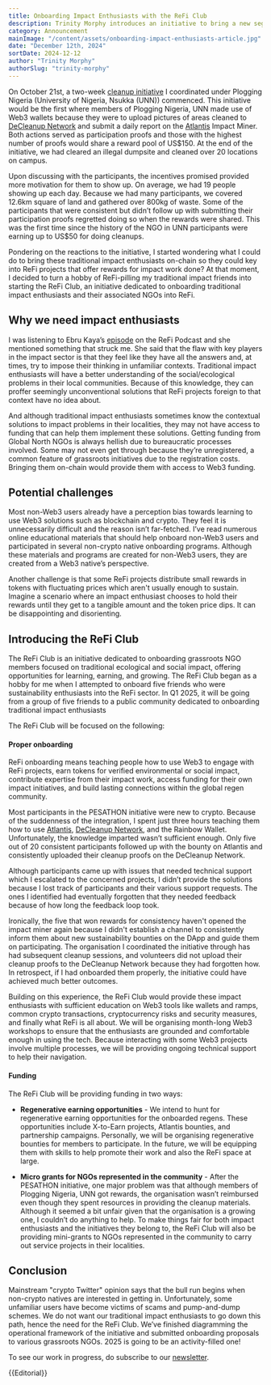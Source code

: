 ```yaml
---
title: Onboarding Impact Enthusiasts with the ReFi Club
description: Trinity Morphy introduces an initiative to bring a new segment of impact worker into the ReFi realm.
category: Announcement
mainImage: "/content/assets/onboarding-impact-enthusiasts-article.jpg"
date: "December 12th, 2024"
sortDate: 2024-12-12
author: "Trinity Morphy"
authorSlug: "trinity-morphy"
---
```


On October 21st, a two-week [cleanup initiative](https://x.com/TrinityMorphy/status/1856394593824014341) I coordinated under Plogging Nigeria (University of Nigeria, Nsukka (UNN)) commenced. This initiative would be the first where members of Plogging Nigeria, UNN made use of Web3 wallets because they were to upload pictures of areas cleaned to [DeCleanup Network](/project/decleanup/) and submit a daily report on the [Atlantis](/project/atlantis/) Impact Miner. Both actions served as participation proofs and those with the highest number of proofs would share a reward pool of US$150. At the end of the initiative, we had cleared an illegal dumpsite and cleaned over 20 locations on campus. 

Upon discussing with the participants, the incentives promised provided more motivation for them to show up. On average, we had 19 people showing up each day. Because we had many participants, we covered 12.6km square of land and gathered over 800kg of waste. Some of the participants that were consistent but didn’t follow up with submitting their participation proofs regretted doing so when the rewards were shared. This was the first time since the history of the NGO in UNN participants were earning up to US$50 for doing cleanups. 

Pondering on the reactions to the initiative, I started wondering what I could do to bring these traditional impact enthusiasts on-chain so they could key into ReFi projects that offer rewards for impact work done? At that moment, I decided to turn a hobby of ReFi-pilling my traditional impact friends into starting the ReFi Club, an initiative dedicated to onboarding traditional impact enthusiasts and their associated NGOs into ReFi. 

## Why we need impact enthusiasts

I was listening to Ebru Kaya’s [episode](https://open.spotify.com/episode/6Snf48IIW7E2lC7UNGPVIy?si=fea2e5e367c5456d) on the ReFi Podcast and she mentioned something that struck me. She said that the flaw with key players in the impact sector is that they feel like they have all the answers and, at times, try to impose their thinking in unfamiliar contexts. Traditional impact enthusiasts will have a better understanding of the social/ecological problems in their local communities. Because of this knowledge, they can proffer seemingly unconventional solutions that ReFi projects foreign to that context have no idea about.

And although traditional impact enthusiasts sometimes know the contextual solutions to impact problems in their localities, they may not have access to funding that can help them implement these solutions. Getting funding from Global North NGOs is always hellish due to bureaucratic processes involved. Some may not even get through because they’re unregistered, a common feature of grassroots initiatives due to the registration costs. Bringing them on-chain would provide them with access to Web3 funding.

## Potential challenges

Most non-Web3 users already have a perception bias towards learning to use Web3 solutions such as blockchain and crypto. They feel it is unnecessarily difficult and the reason isn’t far-fetched. I’ve read numerous online educational materials that should help onboard non-Web3 users and participated in several non-crypto native onboarding programs. Although these materials and programs are created for non-Web3 users, they are created from a Web3 native’s perspective.

Another challenge is that some ReFi projects distribute small rewards in tokens with fluctuating prices which aren't usually enough to sustain. Imagine a scenario where an impact enthusiast chooses to hold their rewards until they get to a tangible amount and the token price dips. It can be disappointing and disorienting.

## Introducing the ReFi Club

The ReFi Club is an initiative dedicated to onboarding grassroots NGO members focused on traditional ecological and social impact, offering opportunities for learning, earning, and growing. The ReFi Club began as a hobby for me when I attempted to onboard five friends who were sustainability enthusiasts into the ReFi sector. In Q1 2025, it  will be going from a group of five friends to a public community dedicated to onboarding traditional impact enthusiasts

The ReFi Club will be focused on the following:

#### Proper onboarding

ReFi onboarding means teaching people how to use Web3 to engage with ReFi projects, earn tokens for verified environmental or social impact, contribute expertise from their impact work, access funding for their own impact initiatives, and build lasting connections within the global regen community. 

Most participants in the PESATHON initiative were new to crypto. Because of the suddenness of the integration, I spent just three hours teaching them how to use [Atlantis](/project/atlantis/), [DeCleanup Network](/project/decleanup/), and the Rainbow Wallet. Unfortunately, the knowledge imparted wasn’t sufficient enough. Only five out of 20 consistent participants followed up with the bounty on Atlantis and consistently uploaded their cleanup proofs on the DeCleanup Network. 

Although participants came up with issues that needed technical support which I escalated to the concerned projects, I didn’t provide the solutions because I lost track of participants and their various support requests. The ones I identified had eventually forgotten that they needed feedback because of how long the feedback loop took.

Ironically, the five that won rewards for consistency haven't opened the impact miner again because I didn't establish a channel to consistently inform them about new sustainability bounties on the DApp and guide them on participating. The organisation I coordinated the initiative through has had subsequent cleanup sessions, and volunteers did not upload their cleanup proofs to the DeCleanup Network because they had forgotten how. In retrospect, if I had onboarded them properly, the initiative could have achieved much better outcomes.

Building on this experience, the ReFi Club would provide these impact enthusiasts with sufficient education on Web3 tools like wallets and ramps, common crypto transactions, cryptocurrency risks and security measures, and finally what ReFi is all about. We will be organising month-long Web3 workshops to ensure that the enthusiasts are grounded and comfortable enough in using the tech. Because interacting with some Web3 projects involve multiple processes, we will be providing ongoing technical support to help their navigation.

#### Funding

The ReFi Club will be providing funding in two ways:

- **Regenerative earning opportunities** - We intend to hunt for regenerative earning opportunities for the onboarded regens. These opportunities include X-to-Earn projects, Atlantis bounties, and partnership campaigns. Personally, we will be organising regenerative bounties for members to participate. In the future, we will be equipping them with skills to help promote their work and also the ReFi space at large.

 - **Micro grants for NGOs represented in the community** - After the PESATHON initiative, one major problem was that although members of Plogging Nigeria, UNN got rewards, the organisation wasn’t reimbursed even though they spent resources in providing the cleanup materials. Although it seemed a bit unfair given that the organisation is a growing one, I couldn’t do anything to help. To make things fair for both impact enthusiasts and the initiatives they belong to, the ReFi Club will also be providing mini-grants to NGOs represented in the community to carry out service projects in their localities.

## Conclusion

Mainstream "crypto Twitter" opinion says that the bull run begins when non-crypto natives are interested in getting in. Unfortunately, some unfamiliar users have become victims of scams and pump-and-dump schemes. We do not want our traditional impact enthusiasts to go down this path, hence the need for the ReFi Club. We’ve finished diagramming the operational framework of the initiative and submitted onboarding proposals to various grassroots NGOs. 2025 is going to be an activity-filled one!

To see our work in progress, do subscribe to our [newsletter](https://paragraph.xyz/@thereficlub).

{{Editorial}}
